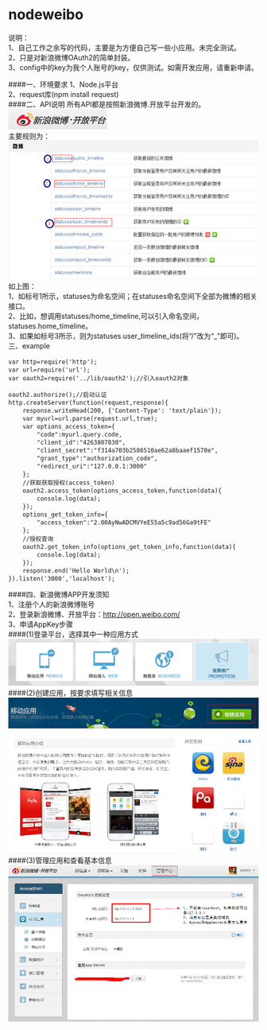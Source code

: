 nodeweibo
=========
说明：   
1、自己工作之余写的代码，主要是为方便自己写一些小应用。未完全测试。   
2、只是对新浪微博OAuth2的简单封装。   
3、config中的key为我个人账号的key，仅供测试。如需开发应用，请重新申请。  

####一、环境要求
1、Node.js平台   
2、request库(npm install request)   
####二、API说明
所有API都是按照新浪微博.开放平台开发的。   
![Alt text](weibo.png)     
主要规则为：
![Alt text](api.png)      
如上图：    
1、如标号1所示，statuses为命名空间；在statuses命名空间下全部为微博的相关接口。    
2、比如，想调用statuses/home_timeline,可以引入命名空间，statuses.home_timeline。       
3、如果如标号3所示，则为statuses.user_timeline_ids(将“/”改为“_”即可)。   
三、example     
```
var http=require('http');   
var url=require('url');   
var oauth2=require('../lib/oauth2');//引入oauth2对象   

oauth2.authorize();//启动认证   
http.createServer(function(request,response){   
    response.writeHead(200, {'Content-Type': 'text/plain'});   
    var myurl=url.parse(request.url,true);   
    var options_access_token={   
        "code":myurl.query.code,   
        "client_id":"4263807830",    
        "client_secret":"f314a703b2586510ae62a8baaef1570e",   
        "grant_type":"authorization_code",    
        "redirect_uri":"127.0.0.1:3000"   
    };   
	//获取获取授权(access_token)   
    oauth2.access_token(options_access_token,function(data){   
        console.log(data);   
    });   
    options_get_token_info={   
        "access_token":"2.00AyNwADCMVYeE55a5c9ad56Ga9tFE"   
    };   
	//授权查询   
    oauth2.get_token_info(options_get_token_info,function(data){   
        console.log(data);   
    });   
    response.end('Hello World\n');   
}).listen('3000','localhost');   
```  
####四、新浪微博APP开发须知      
1、注册个人的新浪微博账号  
2、登录新浪微博、开放平台：http://open.weibo.com/   
3、申请AppKey步骤       
####(1)登录平台，选择其中一种应用方式   
![Alt text](1.png)          
####(2)创建应用，按要求填写相关信息   
![Alt text](2.png)     
####(3)管理应用和查看基本信息        
![Alt text](3.png)     


